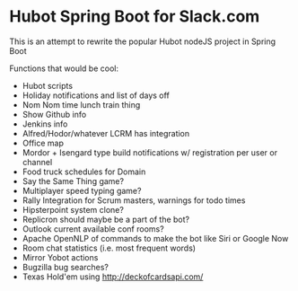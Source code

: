 # Hubot Spring Boot for Slack.com

This is an attempt to rewrite the popular Hubot nodeJS project in Spring Boot

Functions that would be cool:
* Hubot scripts
* Holiday notifications and list of days off
* Nom Nom time lunch train thing
* Show Github info
* Jenkins info
* Alfred/Hodor/whatever LCRM has integration
* Office map
* Mordor + Isengard type build notifications w/ registration per user or channel
* Food truck schedules for Domain
* Say the Same Thing game?
* Multiplayer speed typing game?
* Rally Integration for Scrum masters, warnings for todo times
* Hipsterpoint system clone?
* Replicron should maybe be a part of the bot?
* Outlook current available conf rooms?
* Apache OpenNLP of commands to make the bot like Siri or Google Now
* Room chat statistics (i.e. most frequent words)
* Mirror Yobot actions
* Bugzilla bug searches?
* Texas Hold'em using http://deckofcardsapi.com/
